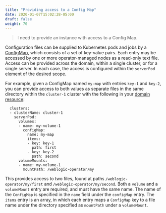 ```yaml
---
title: "Providing access to a Config Map"
date: 2020-01-07T15:02:28-05:00
draft: false
weight: 70
---
```

> I need to provide an instance with access to a Config Map.

Configuration files can be supplied to Kubernetes pods and jobs by a 
[ConfigMap](https://kubernetes.io/docs/tasks/configure-pod-container/configure-pod-configmap/#create-a-configmap), 
which consists of a set of key-value pairs. Each entry may be accessed by one or more operator-managed nodes
as a read-only text file. Access can be provided across the domain, within a single cluster, or for a single server.
In each case, the access is configured within the `serverPod` element of the desired scope. 

For example, given
a ConfigMap named `my-map` with entries `key-1` and `key-2`, you can provide access to both values as separate files
in the same directory within the `cluster-1` cluster with the following
in your [domain resource](https://github.com/oracle/weblogic-kubernetes-operator/blob/master/docs/domains/Domain.md):
 

```
  clusters:
  - clusterName: cluster-1
    serverPod:
      volumes:
      - name: my-volume-1
        configMap:
          name: my-map
          items: 
          - key: key-1
            path: first
          - key: key-2
            path: second
      volumeMounts:
      - name: my-volume-1
        mountPath: /weblogic-operator/my

```
This provides access to two files, found at paths `/weblogic-operator/my/first` and `/weblogic-operator/my/second`. 
Both a `volume` and a `volumeMount` entry are required, and must have the same name. The name of the `ConfigMap` is 
specified in the `name` field under the `configMap` entry. The `items` entry is an array,
in which each entry maps a `ConfigMap` key to a file name under the directory specified as `mountPath` under a `volumeMount`.

